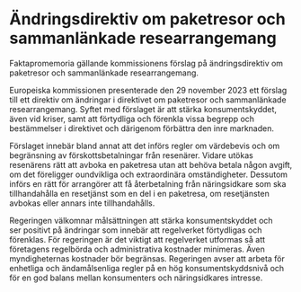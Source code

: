 # Ändringsdirektiv om paketresor och sammanlänkade researrangemang

Faktapromemoria gällande kommissionens förslag på ändringsdirektiv om paketresor och sammanlänkade researrangemang.

Europeiska kommissionen presenterade den 29 november 2023 ett förslag till ett direktiv om ändringar i direktivet om paketresor och sammanlänkade
researrangemang. Syftet med förslaget är att stärka konsumentskyddet, även vid kriser, samt att förtydliga och förenkla vissa begrepp och bestämmelser i direktivet och därigenom förbättra den inre marknaden.

Förslaget innebär bland annat att det införs regler om värdebevis och om begränsning av förskottsbetalningar från resenärer. Vidare utökas resenärens rätt att avboka en paketresa utan att behöva betala någon avgift, om det föreligger oundvikliga och extraordinära omständigheter. Dessutom införs en rätt för arrangörer att få återbetalning från näringsidkare som ska tillhandahålla en resetjänst som en del i en paketresa, om resetjänsten avbokas eller annars inte tillhandahålls.

Regeringen välkomnar målsättningen att stärka konsumentskyddet och ser positivt på ändringar som innebär att regelverket förtydligas och förenklas. För regeringen är det viktigt att regelverket utformas så att företagens regelbörda och administrativa kostnader minimeras. Även myndigheternas kostnader bör begränsas. Regeringen avser att arbeta för enhetliga och ändamålsenliga regler på en hög konsumentskyddsnivå och för en god balans mellan konsumenters och näringsidkares intresse.
